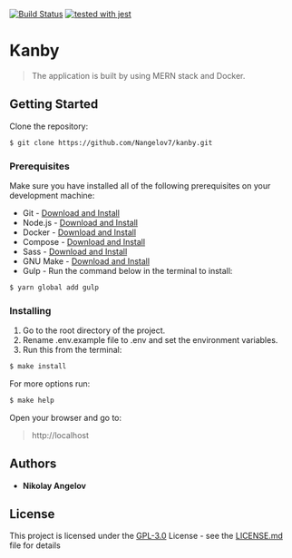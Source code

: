 [![Build Status](https://travis-ci.com/Nangelov7/kanby.svg?branch=master)](https://travis-ci.com/Nangelov7/kanby)
[![tested with jest](https://img.shields.io/badge/tested_with-jest-99424f.svg)](https://github.com/facebook/jest)
# Kanby
>The application is built by using MERN stack and Docker.

## Getting Started
Clone the repository:
```bash
$ git clone https://github.com/Nangelov7/kanby.git
```

### Prerequisites
Make sure you have installed all of the following prerequisites on your development machine:  
* Git - [Download and Install](https://git-scm.com/downloads)  
* Node.js - [Download and Install](https://nodejs.org/en/download/)  
* Docker - [Download and Install](https://docs.docker.com/install/)  
* Compose - [Download and Install](https://docs.docker.com/compose/install/)  
* Sass - [Download and Install](https://sass-lang.com/install)  
* GNU Make - [Download and Install](https://www.gnu.org/software/make/)  
* Gulp - Run the command below in the terminal to install:

```bash
$ yarn global add gulp
```

### Installing
1. Go to the root directory of the project.
2. Rename .env.example file to .env and set the environment variables.
3.  Run this from the terminal:
```bash
$ make install
```

For more options run:
```bash
$ make help
```

Open your browser and go to:
> http://localhost

## Authors
* **Nikolay Angelov**

## License
This project is licensed under the [GPL-3.0](https://choosealicense.com/licenses/gpl-3.0/) License - see the [LICENSE.md](https://github.com/Nangelov7/kanby/blob/master/LICENSE) file for details